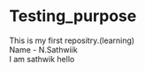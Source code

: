# Testing_purpose
This is my first repositry.(learning)
<br>
Name - N.Sathwiik
<br>
I am sathwik hello

